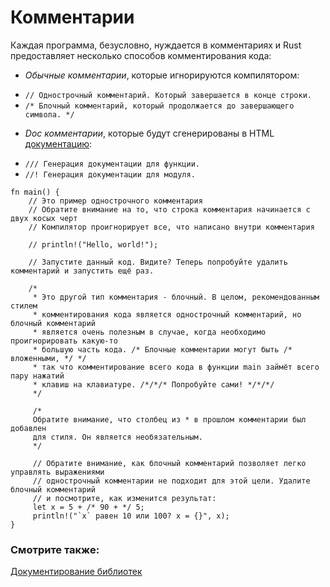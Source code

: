 # Комментарии

Каждая программа, безусловно, нуждается в комментариях и
Rust предоставляет несколько способов комментирования кода:

* *Обычные комментарии*, которые игнорируются компилятором:
 - `// Однострочный комментарий. Который завершается в конце строки.`
 - `/* Блочный комментарий, который продолжается до завершающего символа. */`
* *Doc комментарии*, которые будут сгенерированы в HTML
[документацию][docs]:
 - `/// Генерация документации для функции.`
 - `//! Генерация документации для модуля.`

```rust,editable
fn main() {
    // Это пример однострочного комментария
    // Обратите внимание на то, что строка комментария начинается с двух косых черт
    // Компилятор проигнорирует все, что написано внутри комментария

    // println!("Hello, world!");

    // Запустите данный код. Видите? Теперь попробуйте удалить комментарий и запустить ещё раз.

    /*
     * Это другой тип комментария - блочный. В целом, рекомендованным стилем
     * комментирования кода является однострочный комментарий, но блочный комментарий
     * является очень полезным в случае, когда необходимо проигнорировать какую-то
     * большую часть кода. /* Блочные комментарии могут быть /* вложенными, */ */
     * так что комментирование всего кода в функции main займёт всего пару нажатий
     * клавиш на клавиатуре. /*/*/* Попробуйте сами! */*/*/
     */

     /*
     Обратите внимание, что столбец из * в прошлом комментарии был добавлен
     для стиля. Он является необязательным.
     */

     // Обратите внимание, как блочный комментарий позволяет легко управлять выражениями
     // однострочный комментарии не подходит для этой цели. Удалите блочный комментарий
     // и посмотрите, как изменится результат:
     let x = 5 + /* 90 + */ 5;
     println!("`x` равен 10 или 100? x = {}", x);
}

```

### Смотрите также:

[Документирование библиотек][docs]

[docs]: meta/doc.html
